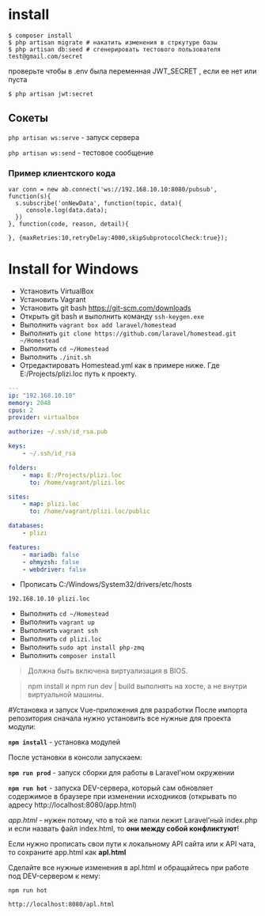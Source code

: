 # install

```
$ composer install
$ php artisan migrate # накатить изменения в стркутуре базы
$ php artisan db:seed # сгенерировать тестового пользователя test@gmail.com/secret
```

проверьте чтобы в .env была переменная JWT_SECRET , если ее нет или пуста

```
$ php artisan jwt:secret

```


## Сокеты

`php artisan ws:serve` - запуск сервера

`php artisan ws:send` - тестовое сообщение


### Пример клиентского кода

```
var conn = new ab.connect('ws://192.168.10.10:8080/pubsub', function(s){
  s.subscribe('onNewData', function(topic, data){
     console.log(data.data);
  })
}, function(code, reason, detail){

}, {maxRetries:10,retryDelay:4000,skipSubprotocolCheck:true});

```


# Install for Windows

- Установить VirtualBox
- Установить Vagrant
- Установить git bash https://git-scm.com/downloads
- Открыть git bash и выполнить команду `ssh-keygen.exe`
- Выполнить `vagrant box add laravel/homestead`
- Выполнить `git clone https://github.com/laravel/homestead.git ~/Homestead`
- Выполнить `cd ~/Homestead`
- Выполнить `./init.sh`
- Отредактировать Homestead.yml как в примере ниже. Где E:/Projects/plizi.loc путь к проекту.
```yaml
---
ip: "192.168.10.10"
memory: 2048
cpus: 2
provider: virtualbox

authorize: ~/.ssh/id_rsa.pub

keys:
    - ~/.ssh/id_rsa

folders:
    - map: E:/Projects/plizi.loc
      to: /home/vagrant/plizi.loc

sites:
    - map: plizi.loc
      to: /home/vagrant/plizi.loc/public

databases:
    - plizi

features:
    - mariadb: false
    - ohmyzsh: false
    - webdriver: false
```
- Прописать C:/Windows/System32/drivers/etc/hosts

```
192.168.10.10 plizi.loc
```

- Выполнить `cd ~/Homestead`
- Выполнить `vagrant up`
- Выполнить `vagrant ssh`
- Выполнить `cd plizi.loc`
- Выполнить `sudo apt install php-zmq`
- Выполнить `composer install` 

> Должна быть включена виртуализация в BIOS.

> npm install и npm run dev | build выполнять на хосте, а не внутри виртуальной машины.



#Установка и запуск Vue-приложения для разработки
После импорта репозитория сначала нужно установить все нужные для проекта модули:

**`npm install`** - установка модулей

После установки в консоли запускаем:

**`npm run prod`** - запуск сборки для работы в Laravel'ном окружении

**`npm run hot`** - запуска DEV-сервера, который сам обновляет содержимое в браузере при изменении исходников (открывать по адресу http://localhost:8080/app.html)

_app.html_ - нужен потому, что в той же папки лежит Laravel'ный index.php  и если назвать файл index.html, то **они между собой конфликтуют**!

Если нужно прописать свои пути к локальному API сайта или к API чата, то сохраните app.html как **apl.html**

Сделайте все нужные изменения в apl.html и обращайтесь при работе под DEV-сервером к нему:
 
`npm run hot` 

`http://localhost:8080/apl.html`

